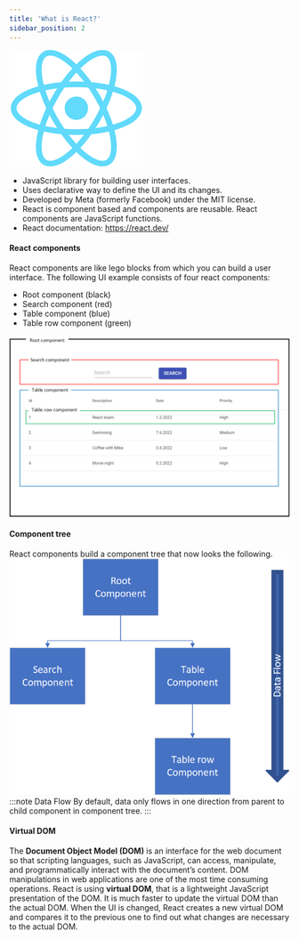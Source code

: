 ```yaml
---
title: 'What is React?'
sidebar_position: 2
---
```

![React logo](./img/react.png)
- JavaScript library for building user interfaces.
- Uses declarative way to define the UI and its changes.
- Developed by Meta (formerly Facebook) under the MIT license.
- React is component based and components are reusable. React components are JavaScript functions.
- React documentation: https://react.dev/

#### React components
React components are like lego blocks from which you can build a user interface. The following UI example consists of four react components:
- Root component (black)
- Search component (red)
- Table component (blue)
- Table row component (green)

![Components](./img/components.PNG)

#### Component tree
React components build a component tree that now looks the following. 
![Components](./img/componentTree.PNG)
:::note Data Flow 
By default, data only flows in one direction from parent to child component in component tree.
:::

#### Virtual DOM
The **Document Object Model (DOM)** is an interface for the web document so that scripting languages, such as JavaScript, can access, manipulate, and programmatically interact with the document’s content. DOM manipulations in web applications are one of the most time consuming operations. React is using **virtual DOM**, that is a lightweight JavaScript presentation of the DOM. It is much faster to update the virtual DOM than the actual DOM. When the UI is changed, React creates a new virtual DOM and compares it to the previous one to find out what changes are necessary to the actual DOM. 
